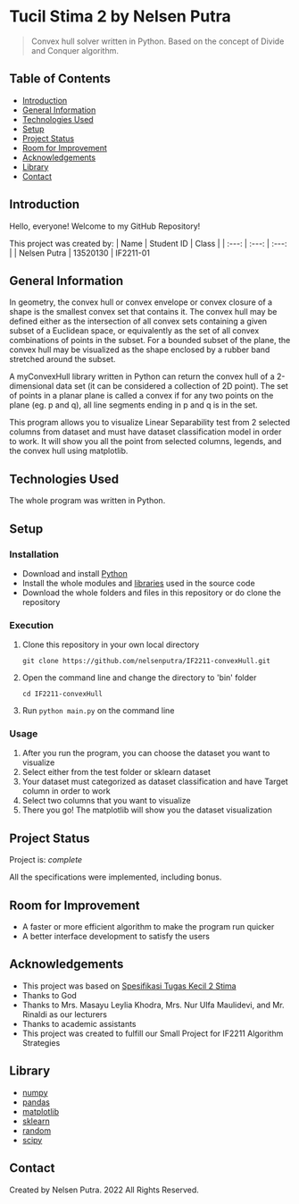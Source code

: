 # Tucil Stima 2 by Nelsen Putra
> Convex hull solver written in Python. Based on the concept of Divide and Conquer algorithm.


## Table of Contents
* [Introduction](#introduction)
* [General Information](#general-information)
* [Technologies Used](#technologies-used)
* [Setup](#setup)
* [Project Status](#project-status)
* [Room for Improvement](#room-for-improvement)
* [Acknowledgements](#acknowledgements)
* [Library](#library)
* [Contact](#contact)


## Introduction
Hello, everyone! Welcome to my GitHub Repository!

This project was created by:
| Name | Student ID | Class |
| :---: | :---: | :---: |
| Nelsen Putra | 13520130 | IF2211-01


## General Information
In geometry, the convex hull or convex envelope or convex closure of a shape is the smallest convex set that contains it. The convex hull may be defined either as the intersection of all convex sets containing a given subset of a Euclidean space, or equivalently as the set of all convex combinations of points in the subset. For a bounded subset of the plane, the convex hull may be visualized as the shape enclosed by a rubber band stretched around the subset.

A myConvexHull library written in Python can return the convex hull of a 2-dimensional data set (it can be considered a collection of 2D point). The set of points in a planar plane is called a convex if for any two points on the plane (eg. p and q), all line segments ending in p and q is in the set.

This program allows you to visualize Linear Separability test from 2 selected columns from dataset and must have dataset classification model in order to work. It will show you all the point from selected columns, legends, and the convex hull using matplotlib. 


## Technologies Used
The whole program was written in Python.


## Setup
### Installation
- Download and install [Python](https://www.python.org/downloads/)
- Install the whole modules and [libraries](#library) used in the source code
- Download the whole folders and files in this repository or do clone the repository

### Execution
1. Clone this repository in your own local directory

    `git clone https://github.com/nelsenputra/IF2211-convexHull.git`

2. Open the command line and change the directory to 'bin' folder

    `cd IF2211-convexHull`
    
3. Run `python main.py` on the command line

### Usage
1. After you run the program, you can choose the dataset you want to visualize
2. Select either from the test folder or sklearn dataset
3. Your dataset must categorized as dataset classification and have Target column in order to work
4. Select two columns that you want to visualize
5. There you go! The matplotlib will show you the dataset visualization


## Project Status
Project is: _complete_

All the specifications were implemented, including bonus.


## Room for Improvement
- A faster or more efficient algorithm to make the program run quicker
- A better interface development to satisfy the users


## Acknowledgements
- This project was based on [Spesifikasi Tugas Kecil 2 Stima](https://informatika.stei.itb.ac.id/~rinaldi.munir/Stmik/2021-2022/Tugas-Kecil-2-(2022).pdf)
- Thanks to God
- Thanks to Mrs. Masayu Leylia Khodra, Mrs. Nur Ulfa Maulidevi, and Mr. Rinaldi as our lecturers
- Thanks to academic assistants
- This project was created to fulfill our Small Project for IF2211 Algorithm Strategies


## Library
- [numpy](https://numpy.org/install/)
- [pandas](https://pandas.pydata.org/docs/getting_started/install.html)
- [matplotlib](https://matplotlib.org/stable/users/installing/index.html)
- [sklearn](https://scikit-learn.org/stable/install.html)
- [random](https://docs.python.org/3/library/random.html)
- [scipy](https://scipy.org/install/)


## Contact
Created by Nelsen Putra. 2022 All Rights Reserved.
